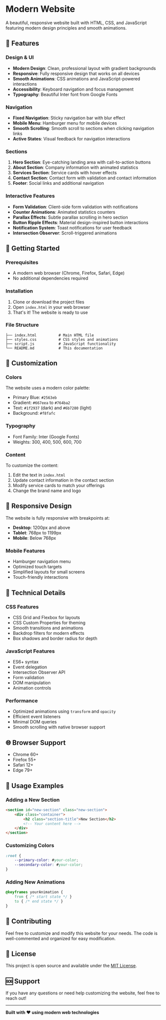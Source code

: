 # Modern Website

A beautiful, responsive website built with HTML, CSS, and JavaScript featuring modern design principles and smooth animations.

## 🌟 Features

### Design & UI
- **Modern Design**: Clean, professional layout with gradient backgrounds
- **Responsive**: Fully responsive design that works on all devices
- **Smooth Animations**: CSS animations and JavaScript-powered interactions
- **Accessibility**: Keyboard navigation and focus management
- **Typography**: Beautiful Inter font from Google Fonts

### Navigation
- **Fixed Navigation**: Sticky navigation bar with blur effect
- **Mobile Menu**: Hamburger menu for mobile devices
- **Smooth Scrolling**: Smooth scroll to sections when clicking navigation links
- **Active States**: Visual feedback for navigation interactions

### Sections
1. **Hero Section**: Eye-catching landing area with call-to-action buttons
2. **About Section**: Company information with animated statistics
3. **Services Section**: Service cards with hover effects
4. **Contact Section**: Contact form with validation and contact information
5. **Footer**: Social links and additional navigation

### Interactive Features
- **Form Validation**: Client-side form validation with notifications
- **Counter Animations**: Animated statistics counters
- **Parallax Effects**: Subtle parallax scrolling in hero section
- **Button Ripple Effects**: Material design-inspired button interactions
- **Notification System**: Toast notifications for user feedback
- **Intersection Observer**: Scroll-triggered animations

## 🚀 Getting Started

### Prerequisites
- A modern web browser (Chrome, Firefox, Safari, Edge)
- No additional dependencies required

### Installation
1. Clone or download the project files
2. Open `index.html` in your web browser
3. That's it! The website is ready to use

### File Structure
```
├── index.html          # Main HTML file
├── styles.css          # CSS styles and animations
├── script.js           # JavaScript functionality
└── README.md           # This documentation
```

## 🎨 Customization

### Colors
The website uses a modern color palette:
- Primary Blue: `#2563eb`
- Gradient: `#667eea` to `#764ba2`
- Text: `#1f2937` (dark) and `#6b7280` (light)
- Background: `#f8fafc`

### Typography
- Font Family: Inter (Google Fonts)
- Weights: 300, 400, 500, 600, 700

### Content
To customize the content:
1. Edit the text in `index.html`
2. Update contact information in the contact section
3. Modify service cards to match your offerings
4. Change the brand name and logo

## 📱 Responsive Design

The website is fully responsive with breakpoints at:
- **Desktop**: 1200px and above
- **Tablet**: 768px to 1199px
- **Mobile**: Below 768px

### Mobile Features
- Hamburger navigation menu
- Optimized touch targets
- Simplified layouts for small screens
- Touch-friendly interactions

## 🔧 Technical Details

### CSS Features
- CSS Grid and Flexbox for layouts
- CSS Custom Properties for theming
- Smooth transitions and animations
- Backdrop filters for modern effects
- Box shadows and border radius for depth

### JavaScript Features
- ES6+ syntax
- Event delegation
- Intersection Observer API
- Form validation
- DOM manipulation
- Animation controls

### Performance
- Optimized animations using `transform` and `opacity`
- Efficient event listeners
- Minimal DOM queries
- Smooth scrolling with native browser support

## 🌐 Browser Support

- Chrome 60+
- Firefox 55+
- Safari 12+
- Edge 79+

## 📝 Usage Examples

### Adding a New Section
```html
<section id="new-section" class="new-section">
    <div class="container">
        <h2 class="section-title">New Section</h2>
        <!-- Your content here -->
    </div>
</section>
```

### Customizing Colors
```css
:root {
    --primary-color: #your-color;
    --secondary-color: #your-color;
}
```

### Adding New Animations
```css
@keyframes yourAnimation {
    from { /* start state */ }
    to { /* end state */ }
}
```

## 🤝 Contributing

Feel free to customize and modify this website for your needs. The code is well-commented and organized for easy modification.

## 📄 License

This project is open source and available under the [MIT License](LICENSE).

## 🆘 Support

If you have any questions or need help customizing the website, feel free to reach out!

---

**Built with ❤️ using modern web technologies** 